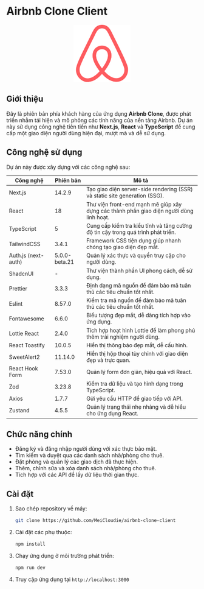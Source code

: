 # Airbnb Clone Client

<p align="center">
  <img src="public/logo/favicon.ico" alt="Logo" width="150" height="150">
</p>

## Giới thiệu

Đây là phiên bản phía khách hàng của ứng dụng **Airbnb Clone**, được phát triển nhằm tái hiện và mô phỏng các tính năng của nền tảng Airbnb. Dự án này sử dụng công nghệ tiên tiến như **Next.js**, **React** và **TypeScript** để cung cấp một giao diện người dùng hiện đại, mượt mà và dễ sử dụng.

## Công nghệ sử dụng

Dự án này được xây dựng với các công nghệ sau:

| Công nghệ           | Phiên bản     | Mô tả                                                                                   |
| ------------------- | ------------- | --------------------------------------------------------------------------------------- |
| Next.js             | 14.2.9        | Tạo giao diện server-side rendering (SSR) và static site generation (SSG).              |
| React               | 18            | Thư viện front-end mạnh mẽ giúp xây dựng các thành phần giao diện người dùng linh hoạt. |
| TypeScript          | 5             | Cung cấp kiểm tra kiểu tĩnh và tăng cường độ tin cậy trong quá trình phát triển.        |
| TailwindCSS         | 3.4.1         | Framework CSS tiện dụng giúp nhanh chóng tạo giao diện đẹp mắt.                         |
| Auth.js (next-auth) | 5.0.0-beta.21 | Quản lý xác thực và quyền truy cập cho người dùng.                                      |
| ShadcnUI            | -             | Thư viện thành phần UI phong cách, dễ sử dụng.                                          |
| Prettier            | 3.3.3         | Định dạng mã nguồn để đảm bảo mã tuân thủ các tiêu chuẩn tốt nhất.                      |
| Eslint              | 8.57.0        | Kiểm tra mã nguồn để đảm bảo mã tuân thủ các tiêu chuẩn tốt nhất.                       |
| Fontawesome         | 6.6.0         | Biểu tượng đẹp mắt, dễ dàng tích hợp vào ứng dụng.                                      |
| Lottie React        | 2.4.0         | Tích hợp hoạt hình Lottie để làm phong phú thêm trải nghiệm người dùng.                 |
| React Toastify      | 10.0.5        | Hiển thị thông báo đẹp mắt, dễ cấu hình.                                                |
| SweetAlert2         | 11.14.0       | Hiển thị hộp thoại tùy chỉnh với giao diện đẹp và trực quan.                            |
| React Hook Form     | 7.53.0        | Quản lý form đơn giản, hiệu quả với React.                                              |
| Zod                 | 3.23.8        | Kiểm tra dữ liệu và tạo hình dạng trong TypeScript.                                     |
| Axios               | 1.7.7         | Gửi yêu cầu HTTP để giao tiếp với API.                                                  |
| Zustand             | 4.5.5         | Quản lý trạng thái nhẹ nhàng và dễ hiểu cho ứng dụng React.                             |

## Chức năng chính

- Đăng ký và đăng nhập người dùng với xác thực bảo mật.
- Tìm kiếm và duyệt qua các danh sách nhà/phòng cho thuê.
- Đặt phòng và quản lý các giao dịch đã thực hiện.
- Thêm, chỉnh sửa và xóa danh sách nhà/phòng cho thuê.
- Tích hợp với các API để lấy dữ liệu thời gian thực.

## Cài đặt

1.  Sao chép repository về máy:

    ```sh
    git clone https://github.com/MeiCloudie/airbnb-clone-client
    ```

2.  Cài đặt các phụ thuộc:

    ```sh
    npm install
    ```

3.  Chạy ứng dụng ở môi trường phát triển:

    ```sh
    npm run dev
    ```

4.  Truy cập ứng dụng tại `http://localhost:3000`
